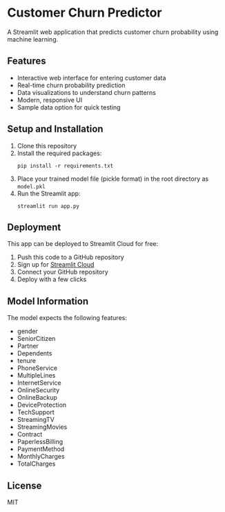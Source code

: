 # Customer Churn Predictor

A Streamlit web application that predicts customer churn probability using machine learning.

## Features

- Interactive web interface for entering customer data
- Real-time churn probability prediction
- Data visualizations to understand churn patterns
- Modern, responsive UI
- Sample data option for quick testing

## Setup and Installation

1. Clone this repository
2. Install the required packages:
   ```
   pip install -r requirements.txt
   ```
3. Place your trained model file (pickle format) in the root directory as `model.pkl`
4. Run the Streamlit app:
   ```
   streamlit run app.py
   ```

## Deployment

This app can be deployed to Streamlit Cloud for free:

1. Push this code to a GitHub repository
2. Sign up for [Streamlit Cloud](https://streamlit.io/cloud)
3. Connect your GitHub repository
4. Deploy with a few clicks

## Model Information

The model expects the following features:
- gender
- SeniorCitizen
- Partner
- Dependents
- tenure
- PhoneService
- MultipleLines
- InternetService
- OnlineSecurity
- OnlineBackup
- DeviceProtection
- TechSupport
- StreamingTV
- StreamingMovies
- Contract
- PaperlessBilling
- PaymentMethod
- MonthlyCharges
- TotalCharges

## License

MIT
